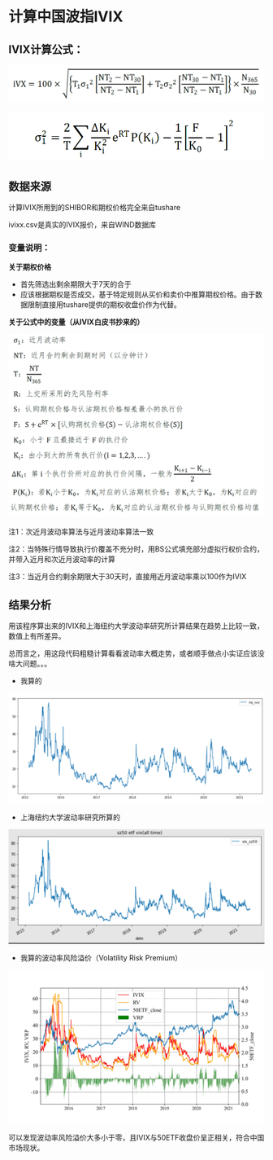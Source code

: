 # 计算中国波指IVIX

## IVIX计算公式：

![image-20210523213450782](README.assets/image-20210523213450782.png)

![image-20210523213522330](README.assets/image-20210523213522330.png)

## 数据来源

计算IVIX所用到的SHIBOR和期权价格完全来自tushare

ivixx.csv是真实的IVIX报价，来自WIND数据库

### 变量说明：

**关于期权价格**

* 首先筛选出剩余期限大于7天的合于
* 应该根据期权是否成交，基于特定规则从买价和卖价中推算期权价格。由于数据限制直接用tushare提供的期权收盘价作为代替。

**关于公式中的变量（从IVIX白皮书抄来的）**

![image-20210523213552535](README.assets/image-20210523213552535.png)

注1：次近月波动率算法与近月波动率算法一致

注2：当特殊行情导致执行价覆盖不充分时，用BS公式填充部分虚拟行权价合约，并带入近月和次近月波动率的计算

注3：当近月合约剩余期限大于30天时，直接用近月波动率乘以100作为IVIX

## 结果分析

用该程序算出来的IVIX和上海纽约大学波动率研究所计算结果在趋势上比较一致，数值上有所差异。

总而言之，用这段代码粗糙计算看看波动率大概走势，或者顺手做点小实证应该没啥大问题。。。

* 我算的

![image-20210522144057564](README.assets/image-20210522144057564.png)

* 上海纽约大学波动率研究所算的

![image-20210522144106086](README.assets/image-20210522144106086.png)

* 我算的波动率风险溢价（Volatility Risk Premium）

![image-20210523213721481](README.assets/vrp.jpeg)

可以发现波动率风险溢价大多小于零，且IVIX与50ETF收盘价呈正相关，符合中国市场现状。
